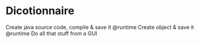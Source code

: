 # Dicotionnaire
Create java source code, compile & save it @runtime 
Create object & save it @runtime
Do all that stuff from a GUI
